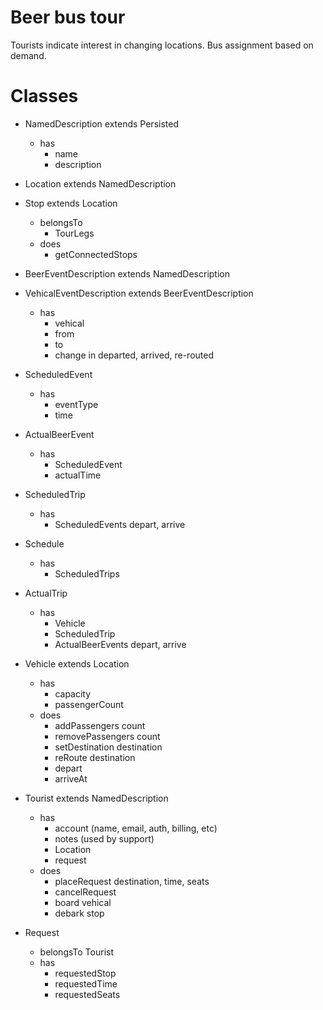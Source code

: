 # Beer bus tour

Tourists indicate interest in changing locations. Bus assignment based on
demand.

# Classes

- NamedDescription extends Persisted
  - has
    - name
    - description

- Location extends NamedDescription

- Stop extends Location
  - belongsTo
    - TourLegs
  - does
    - getConnectedStops

- BeerEventDescription extends NamedDescription

- VehicalEventDescription extends BeerEventDescription
  - has
    - vehical
    - from
    - to
    - change in departed, arrived, re-routed

- ScheduledEvent
  - has
    - eventType
    - time

- ActualBeerEvent
  - has
    - ScheduledEvent
    - actualTime

- ScheduledTrip
  - has
    - ScheduledEvents depart, arrive

- Schedule
  - has
    - ScheduledTrips

- ActualTrip
  - has
    - Vehicle
    - ScheduledTrip
    - ActualBeerEvents depart, arrive

- Vehicle extends Location
  - has
    - capacity
    - passengerCount
  - does
    - addPassengers    count
    - removePassengers count
    - setDestination   destination
    - reRoute          destination
    - depart
    - arriveAt

- Tourist extends NamedDescription
  - has
    - account   (name, email, auth, billing, etc)
    - notes     (used by support)
    - Location
    - request
  - does
    - placeRequest destination, time, seats
    - cancelRequest
    - board vehical
    - debark stop

- Request
  - belongsTo Tourist
  - has
    - requestedStop
    - requestedTime
    - requestedSeats
